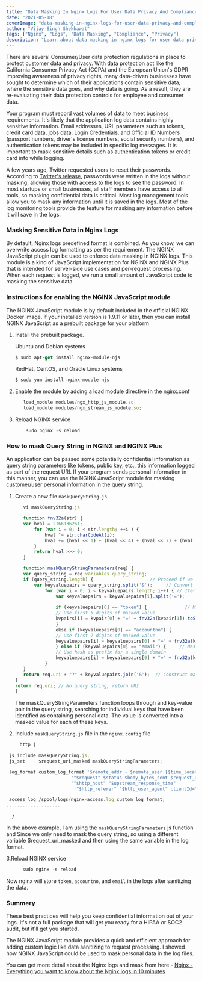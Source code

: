 ```yaml
---
title: "Data Masking In Nginx Logs For User Data Privacy And Compliance"
date: "2021-05-18"
coverImage: "data-masking-in-nginx-logs-for-user-data-privacy-and-compliance.jpg"
author: "Vijay Singh Shekhawat"
tags: ["Nginx", "Logs", "Data Masking", "Compliance", "Privacy"]
description: "Learn about data masking in nginx logs for user data privacy and compliance."
---
```


There are several Consumer/User data protection regulations in place to protect customer data and privacy. With data protection act like the California Consumer Privacy Act (CCPA) and the European Union's GDPR improving awareness of privacy rights, many data-driven businesses have sought to determine which of their applications contain sensitive data, where the sensitive data goes, and why data is going. As a result, they are re-evaluating their data protection controls for employee and consumer data.

 Your program must record vast volumes of data to meet business requirements. It's likely that the application log data contains highly sensitive information. Email addresses, URL parameters such as tokens, credit card data, jobs data, Login Credentials, and Official ID Numbers (passport numbers, driver's license numbers, social security numbers), and authentication tokens may be included in specific log messages. It is important to mask sensitive details such as authentication tokens or credit card info while logging.

 A few years ago, Twitter requested users to reset their passwords. According to [Twitter's release](https://blog.twitter.com/official/en_us/topics/company/2018/keeping-your-account-secure.html), passwords were written in the logs without masking, allowing those with access to the logs to see the password. In most startups or small businesses, all staff members have access to all tools, so masking confidential data is critical. Most log management tools allow you to mask any information until it is saved in the logs. Most of the log monitoring tools provide the feature for masking any information before it will save in the logs.

### Masking Sensitive Data in Nginx Logs

 By default, Nginx logs predefined format is combined. As you know, we can overwrite access log formatting as per the requirement. The NGINX JavaScript plugin can be used to enforce data masking in NGINX logs. This module is a kind of JavaScript implementation for NGINX and NGINX Plus that is intended for server-side use cases and per-request processing. When each request is logged, we run a small amount of JavaScript code to masking the sensitive data.

 ### Instructions for enabling the NGINX JavaScript module

 The NGINX JavaScript module is by default included in the official NGINX Docker image. if your installed version is 1.9.11 or later, then you can install NGINX JavaScript as a prebuilt package for your platform

 1. Install the prebuilt package.
    
    Ubuntu and Debian systems
    ```javascript
    $ sudo apt-get install nginx-module-njs
    ```

    RedHat, CentOS, and Oracle Linux systems
    ```javascript
    $ sudo yum install nginx-module-njs
    ```

 2. Enable the module by adding a load module directive in the nginx.conf

     ```javascript
        load_module modules/ngx_http_js_module.so;
        load_module modules/ngx_stream_js_module.so;
    ```

 3. Reload NGINX service

    ```javascript
        sudo nginx -s reload
    ```
 
 ### How to mask Query String in NGINX and NGINX Plus 

 An application can be passed some potentially confidential information as query string parameters like tokens, public key, etc., this information logged as part of the request URI. If your program sends personal information in this manner, you can use the NGINX JavaScript module for masking customer/user personal information in the query string.


1. Create a new file ``` maskQueryString.js ```
 
     ```javascript
        vi maskQueryString.js

        function fnv32a(str) {
        var hval = 2166136261;
            for (var i = 0; i < str.length; ++i ) {
                hval ^= str.charCodeAt(i);
                hval += (hval << 1) + (hval << 4) + (hval << 7) + (hval << 8) + (hval << 24);
            }
            return hval >>> 0;
        }

        function maskQueryStringParameters(req) {
        var query_string = req.variables.query_string;
        if (query_string.length) {                     // Proceed if we have query string
            var keyvaluepairs = query_string.split('&');     // Convert to array of key=value
                for (var i = 0; i < keyvaluepairs.length; i++) { // Iterate through each Key Value pairs pair
                    var keyvaluepairs = keyvaluepairs[i].split('=');    // Split Key Value pair into new array
                    
                    if (keyvaluepairs[0] == "token") {              // Mask token query paramter
                    // Use first 5 digits of masked value
                    kvpairs[i] = kvpair[0] + "=" + fnv32a(kvpair[1]).toString().substr(5);
                    } 
                    ekse if (keyvaluepairs[0] == "accountno") {              // Mask account no
                    // Use first 7 digits of masked value
                    keyvaluepairs[i] = keyvaluepairs[0] + "=" + fnv32a(keyvaluepairs[1]).toString().substr(0,7);
                    } else if (keyvaluepairs[0] == "email") {     // Mask email
                    // Use hash as prefix for a single domain
                    keyvaluepairs[i] = keyvaluepairs[0] + "=" + fnv32a(keyvaluepairs[1]) + "@sample.com";
                }
        }
        return req.uri + "?" + keyvaluepairs.join('&');  // Construct masked URI
    }
    return req.uri; // No query string, return URI
    }
    ```

    The maskQueryStringParameters function loops through and key-value pair in the query string, searching for individual keys that have been identified as containing personal data. The value is converted into a masked value for each of these keys.

 2. Include ``` maskQueryString.js ``` file in the ``` nginx.config ``` file 

   ```javascript
        http {

    js_include maskQueryString.js;
    js_set     $request_uri_masked maskQueryStringParameters;

    log_format custom_log_format '$remote_addr - $remote_user [$time_local] '
                           '"$request" $status $body_bytes_sent $request_uri_masked '
                           '"$http_host" "$upstream_response_time"'
                            '"$http_referer" "$http_user_agent" clientId="$clientid"';

    access_log /spool/logs/nginx-access.log custom_log_format;
....................

     }
```
 In the above example, I am using the ``` maskQueryStringParameters ``` js function and Since we only need to mask the query string, so using a different variable $request_uri_masked and then using the same variable in the log format. 

3.Reload NGINX service

  ```javascript
        sudo nginx -s reload
   ```

 Now nginx will store ```token```, ```accountno```,  and ```email``` in the logs after sanitizing the data. 


### Summery
These best practices will help you keep confidential information out of your logs. It's not a full package that will get you ready for a HIPAA or SOC2 audit, but it'll get you started.

The NGINX JavaScript module provides a quick and efficient approach for adding custom logic like data sanitizing to request processing. I showed how NGINX JavaScript could be used to mask personal data in the log files.


You can get more detail about the Nginx logs and mask from here - 
[Nginx - Everything you want to know about the Nginx logs in 10 minutes](https://www.loginradius.com/blog/engineering/quick-10-minutes-guide-about-the-nginx-access-and-error-logs/)

